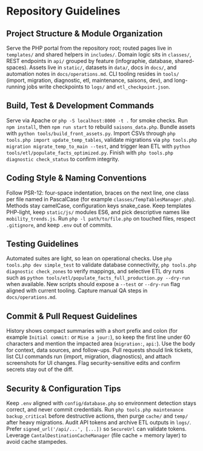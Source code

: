 ﻿# Repository Guidelines

## Project Structure & Module Organization
Serve the PHP portal from the repository root; routed pages live in `templates/` and shared helpers in `includes/`. Domain logic sits in `classes/`, REST endpoints in `api/` grouped by feature (infographie, database, shared-spaces). Assets live in `static/`, datasets in `data/`, docs in `docs/`, and automation notes in `docs/operations.md`. CLI tooling resides in `tools/` (import, migration, diagnostic, etl, maintenance, saisons, dev), and long-running jobs write checkpoints to `logs/` and `etl_checkpoint.json`.

## Build, Test & Development Commands
Serve via Apache or `php -S localhost:8000 -t .` for smoke checks. Run `npm install`, then `npm run start` to rebuild `saisons_data.php`. Bundle assets with `python tools/build_front_assets.py`. Import CSVs through `php tools.php import update_temp_tables`, validate migrations via `php tools.php migration migrate_temp_to_main --test`, and trigger lean ETL with `python tools/etl/populate_facts_optimized.py`. Finish with `php tools.php diagnostic check_status` to confirm integrity.

## Coding Style & Naming Conventions
Follow PSR-12: four-space indentation, braces on the next line, one class per file named in PascalCase (for example `classes/TempTablesManager.php`). Methods stay camelCase, configuration keys snake_case. Keep templates PHP-light, keep `static/js/` modules ES6, and pick descriptive names like `mobility_trends.js`. Run `php -l path/to/file.php` on touched files, respect `.gitignore`, and keep `.env` out of commits.

## Testing Guidelines
Automated suites are light, so lean on operational checks. Use `php tools.php dev simple_test` to validate database connectivity, `php tools.php diagnostic check_zones` to verify mappings, and selective ETL dry runs such as `python tools/etl/populate_facts_full_production.py --dry-run` when available. New scripts should expose a `--test` or `--dry-run` flag aligned with current tooling. Capture manual QA steps in `docs/operations.md`.

## Commit & Pull Request Guidelines
History shows compact summaries with a short prefix and colon (for example `Initial commit:` or `Mise a jour:`), so keep the first line under 60 characters and mention the impacted area (`migration:`, `api:`). Use the body for context, data sources, and follow-ups. Pull requests should link tickets, list CLI commands run (import, migration, diagnostics), and attach screenshots for UI changes. Flag security-sensitive edits and confirm secrets stay out of the diff.

## Security & Configuration Tips
Keep `.env` aligned with `config/database.php` so environment detection stays correct, and never commit credentials. Run `php tools.php maintenance backup_critical` before destructive actions, then purge `cache/` and `temp/` after heavy migrations. Audit API tokens and archive ETL outputs in `logs/`. Prefer `signed_url('/api/...', [...])` so `SecureUrl` can validate tokens. Leverage `CantalDestinationCacheManager` (file cache + memory layer) to avoid cache stampedes.

